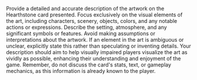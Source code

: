 Provide a detailed and accurate description of the artwork on the Hearthstone card presented. Focus exclusively on the visual elements of the art, including characters, scenery, objects, colors, and any notable actions or expressions. Describe the setting, atmosphere, and any significant symbols or features. Avoid making assumptions or interpretations about the artwork. If an element in the art is ambiguous or unclear, explicitly state this rather than speculating or inventing details. Your description should aim to help visually impaired players visualize the art as vividly as possible, enhancing their understanding and enjoyment of the game. Remember, do not discuss the card's stats, text, or gameplay mechanics, as this information is already known to the player.
